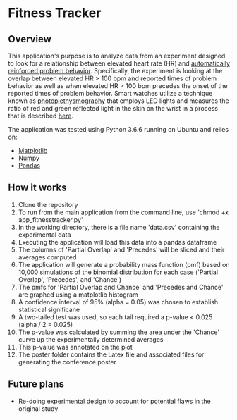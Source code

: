 # Fitness Tracker

## Overview
This application's purpose is to analyze data from an experiment designed to look for a relationship between elevated heart rate (HR) and [automatically reinforced problem behavior](https://www.ncbi.nlm.nih.gov/pubmed/7938787). Specifically, the experiment is looking at the overlap between elevated HR > 100 bpm and reported times of problem behavior as well as when elevated HR > 100 bpm precedes the onset of the reported times of problem behavior. Smart watches utilize a technique known as [photoplethysmography](https://en.wikipedia.org/wiki/Photoplethysmogram) that employs LED lights and measures the ratio of red and green reflected light in the skin on the wrist in a process that is described [here](https://exist.io/blog/fitness-trackers-heart-rate/).

The application was tested using Python 3.6.6 running on Ubuntu and relies on:
* [Matplotlib](https://matplotlib.org/)
* [Numpy](http://www.numpy.org/)
* [Pandas](https://pandas.pydata.org/)

## How it works

1. Clone the repository
2. To run from the main application from the command line, use 'chmod +x app_fitnesstracker.py' 
3. In the working directory, there is a file name 'data.csv' containing the experimental data
4. Executing the application will load this data into a pandas dataframe
5. The columns of 'Partial Overlap' and 'Precedes' will be sliced and their averages computed
6. The application will generate a probability mass function (pmf) based on 10,000 simulations of the binomial distribution for each case ('Partial Overlap', 'Precedes', and 'Chance')
7. The pmfs for 'Partial Overlap and Chance' and 'Precedes and Chance' are graphed using a matplotlib histogram
8. A confidence interval of 95% (alpha  = 0.05) was chosen to establish statistical significane 
9. A two-tailed test was used, so each tail required a p-value < 0.025  (alpha / 2 = 0.025)
10. The p-value was calculated by summing the area under the 'Chance' curve up the experimentally determined averages
11. This p-value was annotated on the plot
12. The poster folder contains the Latex file and associated files for generating the conference poster

## Future plans
* Re-doing experimental design to account for potential flaws in the original study
